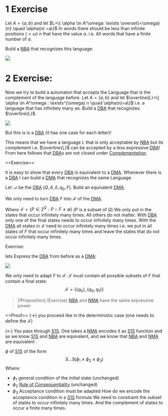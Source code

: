 # 1 Exercise
Let $A=\{a,b\}$ and let $L=\{ \alpha \in A^\omega: \exists \overset{<\omega}{n} \quad \alpha(n) =a\}$
In words there should be less than infinite positions ($<\omega$) $n$ that have the value $a$. i.e. All words that have a finite number of $a$.

Build a [NBA](Buechi%20automata.md) that recognizes this language:

![](Verification%2027_image_1.png)



# 2 Exercise:
Now we try to build a automaton that accepts the Language that is the complement of the language before.
Let $A=\{a,b\}$ and let $\overline{L}=\{ \alpha \in A^\omega : \exists^{\omega} n \quad \alpha(n)=a\}$ 
i.e. a language that has infinitely many $a$s. Build a [DBA](Buechi%20automata.md) that recognizes $\overline{L}$.

 ![](Verification%2027_image_2.png)

But this is is a [DBA](Buechi%20automata.md) (it has one case for each letter)!

This means that we have a language $L$ that is only acceptable by [NBA](Buechi%20automata.md) but its complement i.e. $\overline{L}$ can be accepted by a less expressive [DBA](Buechi%20automata.md)! From here follows that [DBA](Buechi%20automata.md)s are not closed under [Complementation](Complementation.md).



==Exercise==

It is easy to show that every [DBA](Buechi%20automata.md) is equivalent to a [DMA](Muller%20Automata.md). Whenever there is a [DBA](Buechi%20automata.md) I can build a [DMA](Muller%20Automata.md) that recognizes the same Language.

Let $\mathcal{A}$ be the [DBA](Buechi%20automata.md) $(Q,A,\delta,q_0,F)$. Build an equivalent [DMA](Muller%20Automata.md).

We only need to turn [DBA](Buechi%20automata.md) $F$ into $\mathcal{F}$ of the [DMA](Muller%20Automata.md).

Where $\mathcal{F}=\{P \in 2^Q: P \cap F \neq  \emptyset \}$
($P$ is a subset of $Q$)
We only put in the states that occur infinitely many times. All others do not matter. With [DBA](Buechi%20automata.md) only one of the final states needs to occur infinitely many times. With the [DMA](Muller%20Automata.md) all states in $\mathcal{F}$ need to occur infinitely many times i.e. we put in all states of $F$ that occur infinitely many times and leave the states that do not occur infinitely many times.



Exercise:

lets Express the [DBA](Buechi%20automata.md) from before as a [DMA](Muller%20Automata.md):

![](Verification%2027_image_2.png)

We only need to adapt $F$ to $\mathcal{F}$.
$\mathcal{F}$ must contain all possible subsets of $F$ that contain a final state: 
$$\mathcal{F}=\{\{q_0\},\{q_0,q_1\}\}$$


>[!Proposition] (Exercise)
>[NBA](Buechi%20automata.md) and [NMA](Muller%20Automata.md) have the same expressive power

==Proof==
($\rightarrow$) 
you proceed like in the deterministic case (one needs to define the $\mathcal{F}$)

($\leftarrow$) 
You pass through [S1S](Monadic%20second%20order%20of%20one%20sucessor.md). One takes a [NMA](Muller%20Automata.md) encodes it as [S1S](Monadic%20second%20order%20of%20one%20sucessor.md) function and as we know [S1S](Monadic%20second%20order%20of%20one%20sucessor.md) and [NBA](Buechi%20automata.md) are equivalent, and we know that [NBA](Buechi%20automata.md) and [NMA](Muller%20Automata.md) are equivalent .

$\phi$ of [S1S](Monadic%20second%20order%20of%20one%20sucessor.md) of the form 
$$\exists ... \exists(\phi_1 \land \phi_2 \land \phi_3)$$
Where:
- $\phi_1$ general condition of the initial state (unchanged)
- $\phi_2$ [Rule of Consequentiality](Rule%20of%20Consequentiality.md) (unchanged)
- $\phi_3$ Acceptance condition must be adapted
	How do we encode the acceptance condition in a [S1S](Monadic%20second%20order%20of%20one%20sucessor.md) formula
	We need to constraint the subset of states to occur infinitely many times. And the complement of states to occur a finite many times.

